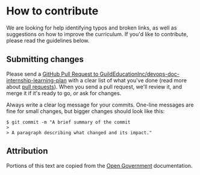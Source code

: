 # How to contribute

We are looking for help identifying typos and broken links, as well as suggestions on how to improve the curriculum. If you'd like to contribute, please read the guidelines below.

## Submitting changes

Please send a [GitHub Pull Request to GuildEducationInc/devops-doc-internship-learning-plan](https://github.com/GuildEducationInc/devops-doc-internship-learning-plan/pulls) with a clear list of what you've done (read more about [pull requests](http://help.github.com/pull-requests/)). When you send a pull request, we'll review it, and merge it if it's ready to go, or ask for changes.

Always write a clear log message for your commits. One-line messages are fine for small changes, but bigger changes should look like this:

    $ git commit -m "A brief summary of the commit
    >
    > A paragraph describing what changed and its impact."


## Attribution

Portions of this text are copied from the [Open Government](https://github.com/opengovernment/opengovernment/blob/master/CONTRIBUTING.md) documentation.
